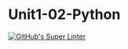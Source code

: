# Unit1-02-Python
[![GitHub's Super Linter](README.md/../../../workflows/Mr%20Coxall's%20Super%20Linter/badge.svg)](README.md/../../../actions)
